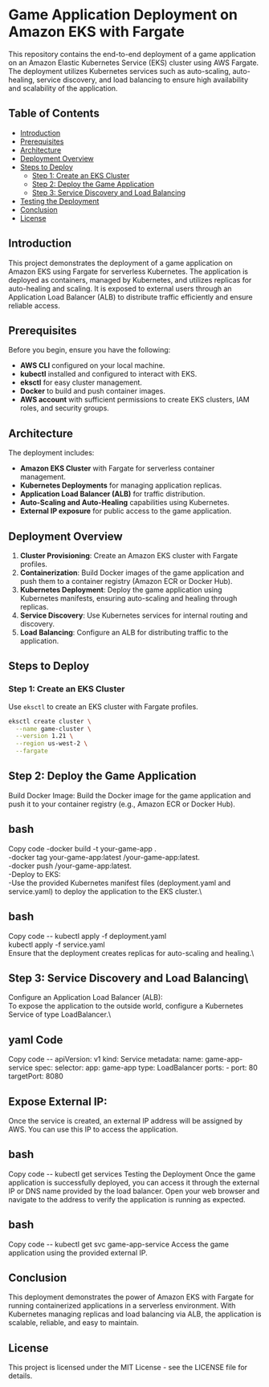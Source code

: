 # Game Application Deployment on Amazon EKS with Fargate

This repository contains the end-to-end deployment of a game application on an Amazon Elastic Kubernetes Service (EKS) cluster using AWS Fargate. The deployment utilizes Kubernetes services such as auto-scaling, auto-healing, service discovery, and load balancing to ensure high availability and scalability of the application.

## Table of Contents

- [Introduction](#introduction)
- [Prerequisites](#prerequisites)
- [Architecture](#architecture)
- [Deployment Overview](#deployment-overview)
- [Steps to Deploy](#steps-to-deploy)
  - [Step 1: Create an EKS Cluster](#step-1-create-an-eks-cluster)
  - [Step 2: Deploy the Game Application](#step-2-deploy-the-game-application)
  - [Step 3: Service Discovery and Load Balancing](#step-3-service-discovery-and-load-balancing)
- [Testing the Deployment](#testing-the-deployment)
- [Conclusion](#conclusion)
- [License](#license)

## Introduction

This project demonstrates the deployment of a game application on Amazon EKS using Fargate for serverless Kubernetes. The application is deployed as containers, managed by Kubernetes, and utilizes replicas for auto-healing and scaling. It is exposed to external users through an Application Load Balancer (ALB) to distribute traffic efficiently and ensure reliable access.

## Prerequisites

Before you begin, ensure you have the following:

- **AWS CLI** configured on your local machine.
- **kubectl** installed and configured to interact with EKS.
- **eksctl** for easy cluster management.
- **Docker** to build and push container images.
- **AWS account** with sufficient permissions to create EKS clusters, IAM roles, and security groups.

## Architecture

The deployment includes:

- **Amazon EKS Cluster** with Fargate for serverless container management.
- **Kubernetes Deployments** for managing application replicas.
- **Application Load Balancer (ALB)** for traffic distribution.
- **Auto-Scaling and Auto-Healing** capabilities using Kubernetes.
- **External IP exposure** for public access to the game application.

## Deployment Overview

1. **Cluster Provisioning**: Create an Amazon EKS cluster with Fargate profiles.
2. **Containerization**: Build Docker images of the game application and push them to a container registry (Amazon ECR or Docker Hub).
3. **Kubernetes Deployment**: Deploy the game application using Kubernetes manifests, ensuring auto-scaling and healing through replicas.
4. **Service Discovery**: Use Kubernetes services for internal routing and discovery.
5. **Load Balancing**: Configure an ALB for distributing traffic to the application.

## Steps to Deploy

### Step 1: Create an EKS Cluster

Use `eksctl` to create an EKS cluster with Fargate profiles.

```bash
eksctl create cluster \
  --name game-cluster \
  --version 1.21 \
  --region us-west-2 \
  --fargate
```
## Step 2: Deploy the Game Application
Build Docker Image:
Build the Docker image for the game application and push it to your container registry (e.g., Amazon ECR or Docker Hub).

## bash
Copy code
-docker build -t your-game-app .\
-docker tag your-game-app:latest <your-repo-uri>/your-game-app:latest.\
-docker push <your-repo-uri>/your-game-app:latest.\
-Deploy to EKS:\
-Use the provided Kubernetes manifest files (deployment.yaml and service.yaml) to deploy the application to the EKS cluster.\

## bash
Copy code --
kubectl apply -f deployment.yaml\
kubectl apply -f service.yaml\
Ensure that the deployment creates replicas for auto-scaling and healing.\

## Step 3: Service Discovery and Load Balancing\
Configure an Application Load Balancer (ALB):\
To expose the application to the outside world, configure a Kubernetes Service of type LoadBalancer.\

## yaml Code
Copy code --
apiVersion: v1
kind: Service
metadata:
  name: game-app-service
spec:
  selector:
    app: game-app
  type: LoadBalancer
  ports:
    - port: 80
      targetPort: 8080

## Expose External IP:
Once the service is created, an external IP address will be assigned by AWS. You can use this IP to access the application.

## bash
Copy code --
kubectl get services
Testing the Deployment
Once the game application is successfully deployed, you can access it through the external IP or DNS name provided by the load balancer. Open your web browser and navigate to the address to verify the application is running as expected.

## bash
Copy code --
kubectl get svc game-app-service
Access the game application using the provided external IP.

## Conclusion
This deployment demonstrates the power of Amazon EKS with Fargate for running containerized applications in a serverless environment. With Kubernetes managing replicas and load balancing via ALB, the application is scalable, reliable, and easy to maintain.

## License
This project is licensed under the MIT License - see the LICENSE file for details.
